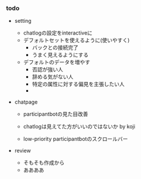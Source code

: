 ### todo
- setting
    - chatlogの設定をinteractiveに
    - デフォルトセットを使えるように(使いやすく)
        - バックとの接続完了
        - うまく見えるようにする
    - デフォルトのデータを増やす
        - 否認が強い人
        - 辞める気がない人
        - 特定の属性に対する偏見を主張したい人
        -

- chatpage
    - participantbotの見た目改善
    - chatlogは見えてた方がいいのではないか by koji

    - low-priority participantbotのスクロールバー
- review
    - そもそも作成から
    - ああああ
